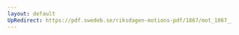 ```yaml
---
layout: default
UpRedirect: https://pdf.swedeb.se/riksdagen-motions-pdf/1867/mot_1867__ak__00130.pdf
---
```

